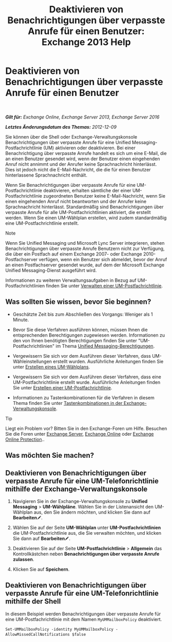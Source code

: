﻿---
title: 'Deaktivieren von Benachrichtigungen über verpasste Anrufe für einen Benutzer: Exchange 2013 Help'
TOCTitle: Deaktivieren von Benachrichtigungen über verpasste Anrufe für einen Benutzer
ms:assetid: e54937d5-3074-454f-b561-e601fecfc6ad
ms:mtpsurl: https://technet.microsoft.com/de-de/library/JJ673570(v=EXCHG.150)
ms:contentKeyID: 52062785
ms.date: 04/24/2018
mtps_version: v=EXCHG.150
ms.translationtype: HT
---

# Deaktivieren von Benachrichtigungen über verpasste Anrufe für einen Benutzer

 

_**Gilt für:** Exchange Online, Exchange Server 2013, Exchange Server 2016_

_**Letztes Änderungsdatum des Themas:** 2012-12-09_

Sie können über die Shell oder Exchange-Verwaltungskonsole Benachrichtigungen über verpasste Anrufe für eine Unified Messaging-Postfachrichtlinie (UM) aktivieren oder deaktivieren. Bei einer Benachrichtigung über verpasste Anrufe handelt es sich um eine E-Mail, die an einen Benutzer gesendet wird, wenn der Benutzer einen eingehenden Anruf nicht annimmt und der Anrufer keine Sprachnachricht hinterlässt. Dies ist jedoch nicht die E-Mail-Nachricht, die die für einen Benutzer hinterlassene Sprachnachricht enthält.

Wenn Sie Benachrichtigungen über verpasste Anrufe für eine UM-Postfachrichtlinie deaktivieren, erhalten sämtliche der einer UM-Postfachrichtlinie zugeordneten Benutzer keine E-Mail-Nachricht, wenn Sie einen eingehenden Anruf nicht beantworten und der Anrufer keine Sprachnachricht hinterlässt. Standardmäßig sind Benachrichtigungen über verpasste Anrufe für alle UM-Postfachrichtlinien aktiviert, die erstellt werden. Wenn Sie einen UM-Wählplan erstellen, wird zudem standardmäßig eine UM-Postfachrichtlinie erstellt.


> [!NOTE]
> Wenn Sie Unified Messaging und Microsoft Lync Server integrieren, stehen Benachrichtigungen über verpasste Anrufe Benutzern nicht zur Verfügung, die über ein Postfach auf einem Exchange&nbsp;2007- oder Exchange&nbsp;2010-Postfachserver verfügen, wenn ein Benutzer sich abmeldet, bevor der Anruf an einen Postfachserver gesendet wurde, auf dem der Microsoft Exchange Unified Messaging-Dienst ausgeführt wird.



Informationen zu weiteren Verwaltungsaufgaben in Bezug auf UM-Postfachrichtlinien finden Sie unter [Verwalten einer UM-Postfachrichtlinie](manage-a-um-mailbox-policy-exchange-2013-help.md).

## Was sollten Sie wissen, bevor Sie beginnen?

  - Geschätzte Zeit bis zum Abschließen des Vorgangs: Weniger als 1 Minute.

  - Bevor Sie diese Verfahren ausführen können, müssen Ihnen die entsprechenden Berechtigungen zugewiesen werden. Informationen zu den von Ihnen benötigten Berechtigungen finden Sie unter "UM-Postfachrichtlinien" im Thema [Unified Messaging-Berechtigungen](unified-messaging-permissions-exchange-2013-help.md).

  - Vergewissern Sie sich vor dem Ausführen dieser Verfahren, dass UM-Wähleinstellungen erstellt wurden. Ausführliche Anleitungen finden Sie unter [Erstellen eines UM-Wählplans](create-a-um-dial-plan-exchange-2013-help.md).

  - Vergewissern Sie sich vor dem Ausführen dieser Verfahren, dass eine UM-Postfachrichtlinie erstellt wurde. Ausführliche Anleitungen finden Sie unter [Erstellen einer UM-Postfachrichtlinie](create-a-um-mailbox-policy-exchange-2013-help.md).

  - Informationen zu Tastenkombinationen für die Verfahren in diesem Thema finden Sie unter [Tastenkombinationen in der Exchange-Verwaltungskonsole](keyboard-shortcuts-in-the-exchange-admin-center-exchange-online-protection-help.md).


> [!TIP]
> Liegt ein Problem vor? Bitten Sie in den Exchange-Foren um Hilfe. Besuchen Sie die Foren unter <A href="https://go.microsoft.com/fwlink/p/?linkid=60612">Exchange Server</A>, <A href="https://go.microsoft.com/fwlink/p/?linkid=267542">Exchange Online</A> oder <A href="https://go.microsoft.com/fwlink/p/?linkid=285351">Exchange Online Protection</A>..



## Was möchten Sie machen?

## Deaktivieren von Benachrichtigungen über verpasste Anrufe für eine UM-Telefonrichtlinie mithilfe der Exchange-Verwaltungskonsole

1.  Navigieren Sie in der Exchange-Verwaltungskonsole zu **Unified Messaging** \> **UM-Wählpläne**. Wählen Sie in der Listenansicht den UM-Wählplan aus, den Sie ändern möchten, und klicken Sie dann auf **Bearbeiten**![Bearbeitungssymbol](images/Bb124582.6f53ccb2-1f13-4c02-bea0-30690e6ea71d(EXCHG.150).gif "Bearbeitungssymbol").

2.  Wählen Sie auf der Seite **UM-Wählplan** unter **UM-Postfachrichtlinien** die UM-Postfachrichtlinie aus, die Sie verwalten möchten, und klicken Sie dann auf **Bearbeiten**![Bearbeitungssymbol](images/Bb124582.6f53ccb2-1f13-4c02-bea0-30690e6ea71d(EXCHG.150).gif "Bearbeitungssymbol").

3.  Deaktivieren Sie auf der Seite **UM-Postfachrichtlinie** \> **Allgemein** das Kontrollkästchen neben **Benachrichtigungen über verpasste Anrufe zulassen**.

4.  Klicken Sie auf **Speichern**.

## Deaktivieren von Benachrichtigungen über verpasste Anrufe für eine UM-Telefonrichtlinie mithilfe der Shell

In diesem Beispiel werden Benachrichtigungen über verpasste Anrufe für eine UM-Postfachrichtlinie mit dem Namen `MyUMMailboxPolicy` deaktiviert.

    Set-UMMailboxPolicy -identity MyUMMailboxPolicy -AllowMissedCallNotifications $false

